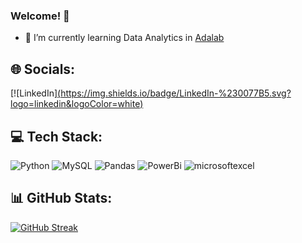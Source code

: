 ### Welcome! 👋

- 🌱 I’m currently learning Data Analytics in [Adalab](https://github.com/Adalab)

## 🌐 Socials:
[![LinkedIn][(https://img.shields.io/badge/LinkedIn-%230077B5.svg?logo=linkedin&logoColor=white)](www.linkedin.com/in/laura-genesis-bp)

## 💻 Tech Stack:
![Python](https://img.shields.io/badge/python-3670A0?style=for-the-badge&logo=python&logoColor=ffdd54) 
![MySQL](https://img.shields.io/badge/mysql-%2300000f.svg?style=for-the-badge&logo=mysql&logoColor=white)
![Pandas](https://img.shields.io/badge/pandas-%23150458.svg?style=for-the-badge&logo=pandas&logoColor=white) 
![PowerBi](https://img.shields.io/badge/power_bi-F2C811.svg?style=for-the-badge&logo=powerbi&logoColor=white)
![microsoftexcel](https://img.shields.io/badge/microsoft_Excel-217346.svg?style=for-the-badge&logo=microsoftexcel&logoColor=white)

## 📊 GitHub Stats:
[![GitHub Streak](https://github-readme-streak-stats.herokuapp.com?user=Laura%20Genesis&theme=whatsapp-light2&border_radius=4.9)](https://git.io/streak-stats)
